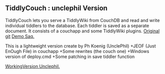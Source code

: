 ## TiddlyCouch : unclephil Version

TiddlyCouch lets you serve a TiddlyWiki from CouchDB and read and write individual tiddlers to the database. Each tiddler is saved as a separate document.
It consists of a couchapp and some TiddlyWiki plugins.
[Original git](https://github.com/saqimtiaz/TiddlyCouch)
[Demo Saq.](http://saq.couchone.com/tiddlydb/_design/tiddlycouch/_list/tiddlywiki/tiddlers)


This is a lightweight version create by Ph Koenig (UnclePhil)
+JEOF (Just EnOugh File) in couchapp
+Some rewrites (the couch one)
+Windows version of deploy.cmd
+Some patching in save tiddler function

[WorkingVersion Unclephil.](http://tc.unclephil.net)

